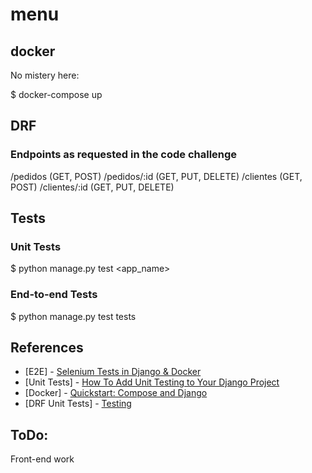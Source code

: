 # menu

## docker

No mistery here:

  $ docker-compose up

## DRF

### Endpoints as requested in the code challenge

  /pedidos (GET, POST)
  /pedidos/:id (GET, PUT, DELETE)
  /clientes (GET, POST)
  /clientes/:id (GET, PUT, DELETE)

## Tests

### Unit Tests

  $ python manage.py test <app_name>

### End-to-end Tests

  $ python manage.py test tests

## References

* [E2E] - [Selenium Tests in Django & Docker](https://marcgibbons.com/post/selenium-in-docker/)
* [Unit Tests] - [How To Add Unit Testing to Your Django Project](https://www.digitalocean.com/community/tutorials/how-to-add-unit-testing-to-your-django-project)
* [Docker] - [Quickstart: Compose and Django](https://docs.docker.com/compose/django/)
* [DRF Unit Tests] - [Testing](https://www.django-rest-framework.org/api-guide/testing/)

## ToDo:

Front-end work
